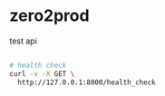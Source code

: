 # zero2prod

test api

```bash

# health check
curl -v -X GET \
  http://127.0.0.1:8000/health_check

```